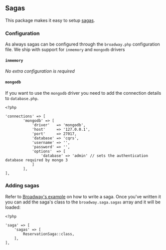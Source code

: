 ## Sagas

This package makes it easy to setup [sagas](https://github.com/broadway/broadway-saga).

### Configuration

As always sagas can be configured through the `broadway.php` configuration file. We ship with support for `inmemory` and `mongodb` drivers

#### `inmemory`

*No extra configuration is required*

#### `mongodb`

If you want to use the `mongodb` driver you need to add the connection details to `database.php`.

```
<?php

'connections' => [
        'mongodb' => [
            'driver'   => 'mongodb',
            'host'     => '127.0.0.1',
            'port'     => 27017,
            'database' => 'cqrs',
            'username' => '',
            'password' => '',
            'options'  => [
                'database' => 'admin' // sets the authentication database required by mongo 3
            ]
        ],
],
```

### Adding sagas

Refer to [Broadway's example](https://github.com/broadway/broadway-saga/blob/master/examples/ReservationSaga.php) on how to write a saga. Once you've written it you can add the saga's class to the `broadway.saga.sagas` array and it will be loaded:

```
<?php

'saga' => [
    'sagas' => [
        ReservationSaga::class,
    ],
],
```